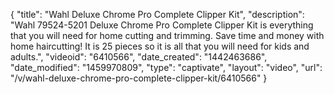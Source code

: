 {
    "title": "Wahl Deluxe Chrome Pro Complete Clipper Kit",
    "description": "Wahl 79524-5201 Deluxe Chrome Pro Complete Clipper Kit is everything that you will need for home cutting and trimming. Save time and money with home haircutting! It is 25 pieces so it is all that you will need for kids and adults.",
    "videoid": "6410566",
    "date_created": "1442463686",
    "date_modified": "1459970809",
    "type": "captivate",
    "layout": "video",
    "url": "\/v\/wahl-deluxe-chrome-pro-complete-clipper-kit\/6410566"
}